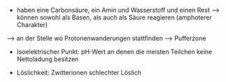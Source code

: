 - haben eine Carbonsäure, ein Amin und Wasserstoff und einen Rest --> können sowohl als Basen, als auch als Säure reagieren (amphoterer Charakter)

--> an der Stelle wo Protonenwanderungen stattfinden --> Pufferzone 


- Isoelektrischer Punkt: pH-Wert an denen die meisten Teilchen keine Nettoladung besitzen 

- Löslichkeit: Zwitterionen schlechter Löslich 